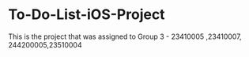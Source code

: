 # To-Do-List-iOS-Project
This is the project that was assigned to Group 3 - 23410005 ,23410007, 244200005,23510004

